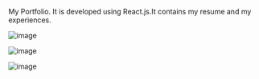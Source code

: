 My Portfolio. It is developed using React.js.It contains my resume and my experiences.

![image](https://github.com/user-attachments/assets/4fa532b8-9c21-4041-ac6e-89a7c4bca542)

![image](https://github.com/user-attachments/assets/f1548b03-27d9-4ec1-8fc4-5e49939b8c0e)

![image](https://github.com/user-attachments/assets/b54187c5-4834-419a-98f7-78e6585c9c66)

